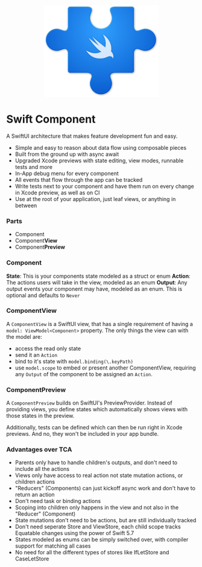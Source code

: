 <p align="center">
<img src="logo.png" height="244" />
</p>

# Swift Component

A SwiftUI architecture that makes feature development fun and easy.

- Simple and easy to reason about data flow using composable pieces
- Built from the ground up with async await
- Upgraded Xcode previews with state editing, view modes, runnable tests and more
- In-App debug menu for every component
- All events that flow through the app can be tracked
- Write tests next to your component and have them run on every change in Xcode preview, as well as on CI
- Use at the root of your application, just leaf views, or anything in between

### Parts
- Component
- Component**View**
- Component**Preview**

### Component
**State**: This is your components state modeled as a struct or enum
**Action**: The actions users will take in the view, modeled as an enum
**Output**: Any output events your component may have, modeled as an enum. This is optional and defaults to `Never`

### ComponentView
A `ComponentView` is a SwiftUI view, that has a single requirement of having a `model: ViewModel<Component>` property. The only things the view can with the model are:

- access the read only state
- send it an `Action`
- bind to it's state with `model.binding(\.keyPath)`
- use `model.scope` to embed or present another ComponentView, requiring any `Output` of the component to be assigned an `Action`.

### ComponentPreview
A `ComponentPreview` builds on SwiftUI's PreviewProvider. Instead of providing views, you define states which automatically shows views with those states in the preview.

Additionally, tests can be defined which can then be run right in Xcode previews. And no, they won't be included in your app bundle.


### Advantages over TCA
- Parents only have to handle children's outputs, and don't need to include all the actions
- Views only have access to real action not state mutation actions, or children actions
- "Reducers" (Components) can just kickoff async work and don't have to return an action
- Don't need task or binding actions
- Scoping into children only happens in the view and not also in the "Reducer" (Component)
- State mutations don't need to be actions, but are still individually tracked
- Don't need seperate Store and ViewStore, each child scope tracks Equatable changes using the power of Swift 5.7
- States modeled as enums can be simply switched over, with compiler support for matching all cases
- No need for all the different types of stores like IfLetStore and CaseLetStore
